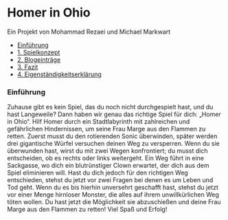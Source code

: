 # Homer in Ohio

Ein Projekt von Mohammad Rezaei und Michael Markwart

- [Einführung](#einf)
- [1. Spielkonzept](#1)
- [2. Blogeinträge](#2)
- [3. Fazit](#3)
- [4. Eigenständigkeitserklärung](#4)

### Einführung<a name="einf"></a> 
Zuhause gibt es kein Spiel, das du noch nicht durchgespielt hast, und du hast Langeweile? Dann haben wir genau das richtige Spiel für dich: „Homer in Ohio“.                                                           Hilf Homer durch ein Stadtlabyrinth mit zahlreichen und gefährlichen Hindernissen, um seine Frau Marge aus den Flammen zu retten.                                                                                                       Zuerst musst du den rotierenden Sonic überwinden, später werden drei gigantische Würfel versuchen deinen Weg zu versperren. Wenn du sie überwunden hast, wirst du mit zwei Wegen konfrontiert; du musst dich entscheiden, ob es rechts oder links weitergeht. Ein Weg führt in eine Sackgasse, wo dich ein blutrünstiger Clown erwartet, der dich aus dem Spiel eliminieren will. Hast du dich jedoch für den richtigen Weg entschieden, stehst du jetzt vor zwei Fragen bei denen es um Leben und Tod geht. Wenn du es bis hierhin unversehrt geschafft hast, stehst du jetzt vor einer Menge hirnloser Monster, die alles auf ihrem unwillkürlichen Weg töten wollen. Du hast jetzt die Möglichkeit sie abzuschießen und deine Frau Marge aus den Flammen zu retten!
Viel Spaß und Erfolg!

